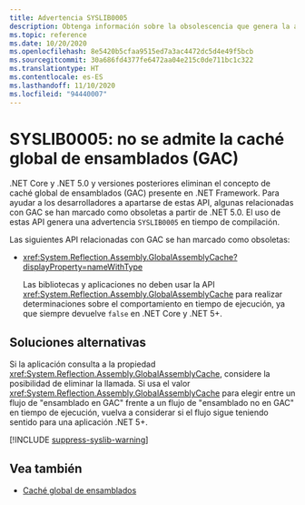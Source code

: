 ```yaml
---
title: Advertencia SYSLIB0005
description: Obtenga información sobre la obsolescencia que genera la advertencia en tiempo de compilación SYSLIB0005.
ms.topic: reference
ms.date: 10/20/2020
ms.openlocfilehash: 8e5420b5cfaa9515ed7a3ac4472dc5d4e49f5bcb
ms.sourcegitcommit: 30a686fd4377fe6472aa04e215c0de711bc1c322
ms.translationtype: HT
ms.contentlocale: es-ES
ms.lasthandoff: 11/10/2020
ms.locfileid: "94440007"
---
```

# <a name="syslib0005-the-global-assembly-cache-gac-is-not-supported"></a>SYSLIB0005: no se admite la caché global de ensamblados (GAC)

.NET Core y .NET 5.0 y versiones posteriores eliminan el concepto de caché global de ensamblados (GAC) presente en .NET Framework. Para ayudar a los desarrolladores a apartarse de estas API, algunas relacionadas con GAC se han marcado como obsoletas a partir de .NET 5.0. El uso de estas API genera una advertencia `SYSLIB0005` en tiempo de compilación.

Las siguientes API relacionadas con GAC se han marcado como obsoletas:

- <xref:System.Reflection.Assembly.GlobalAssemblyCache?displayProperty=nameWithType>

  Las bibliotecas y aplicaciones no deben usar la API <xref:System.Reflection.Assembly.GlobalAssemblyCache> para realizar determinaciones sobre el comportamiento en tiempo de ejecución, ya que siempre devuelve `false` en .NET Core y .NET 5+.

## <a name="workarounds"></a>Soluciones alternativas

Si la aplicación consulta a la propiedad <xref:System.Reflection.Assembly.GlobalAssemblyCache>, considere la posibilidad de eliminar la llamada. Si usa el valor <xref:System.Reflection.Assembly.GlobalAssemblyCache> para elegir entre un flujo de "ensamblado en GAC" frente a un flujo de "ensamblado no en GAC" en tiempo de ejecución, vuelva a considerar si el flujo sigue teniendo sentido para una aplicación .NET 5+.

[!INCLUDE [suppress-syslib-warning](../../../includes/suppress-syslib-warning.md)]

## <a name="see-also"></a>Vea también

- [Caché global de ensamblados](../../framework/app-domains/gac.md)

